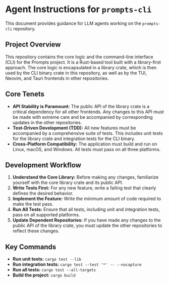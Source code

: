# Agent Instructions for `prompts-cli`

This document provides guidance for LLM agents working on the `prompts-cli` repository.

## Project Overview

This repository contains the core logic and the command-line interface (CLI) for the Prompts project. It is a Rust-based tool built with a library-first approach. The core logic is encapsulated in a library crate, which is then used by the CLI binary crate in this repository, as well as by the TUI, Neovim, and Tauri frontends in other repositories.

## Core Tenets

- **API Stability is Paramount:** The public API of the library crate is a critical dependency for all other frontends. Any changes to this API must be made with extreme care and be accompanied by corresponding updates in the other repositories.
- **Test-Driven Development (TDD):** All new features must be accompanied by a comprehensive suite of tests. This includes unit tests for the library crate and integration tests for the CLI binary.
- **Cross-Platform Compatibility:** The application must build and run on Linux, macOS, and Windows. All tests must pass on all three platforms.

## Development Workflow

1.  **Understand the Core Library:** Before making any changes, familiarize yourself with the core library crate and its public API.
2.  **Write Tests First:** For any new feature, write a failing test that clearly defines the desired behavior.
3.  **Implement the Feature:** Write the minimum amount of code required to make the test pass.
4.  **Run All Tests:** Ensure that all tests, including unit and integration tests, pass on all supported platforms.
5.  **Update Dependent Repositories:** If you have made any changes to the public API of the library crate, you must update the other repositories to reflect these changes.

## Key Commands

- **Run unit tests:** `cargo test --lib`
- **Run integration tests:** `cargo test --test '*' -- --nocapture`
- **Run all tests:** `cargo test --all-targets`
- **Build the project:** `cargo build`